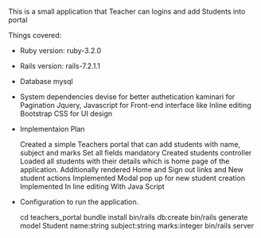 
This is a small application that Teacher can logins and add Students into portal

Things covered:

* Ruby version:
	ruby-3.2.0
* Rails version:
	rails-7.2.1.1
* Database
	mysql
* System dependencies
	devise for better authetication
	kaminari for Pagination
	Jquery, Javascript for Front-end interface like Inline editing 
	Bootstrap CSS for UI design

* Implementaion Plan

	Created a simple Teachers portal that can add students with name, subject and marks
	Set all fields mandatory
	Created students controller
	Loaded all students with their details which is home page of the application.
	Additionally rendered Home and Sign out links and New student actions
	Implemented Modal pop up for new student creation
	Implemented In line editing With Java Script

* Configuration to run the application.

	cd teachers_portal
	bundle install
	bin/rails db:create
	bin/rails generate model Student name:string subject:string marks:integer
	bin/rails server
